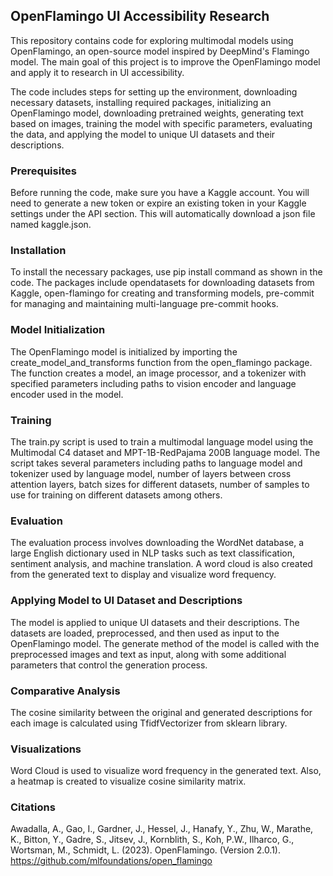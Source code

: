 ## OpenFlamingo UI Accessibility Research

This repository contains code for exploring multimodal models using OpenFlamingo, an open-source model inspired by DeepMind's Flamingo model. The main goal of this project is to improve the OpenFlamingo model and apply it to research in UI accessibility.

The code includes steps for setting up the environment, downloading necessary datasets, installing required packages, initializing an OpenFlamingo model, downloading pretrained weights, generating text based on images, training the model with specific parameters, evaluating the data, and applying the model to unique UI datasets and their descriptions.

### Prerequisites

Before running the code, make sure you have a Kaggle account. You will need to generate a new token or expire an existing token in your Kaggle settings under the API section. This will automatically download a json file named kaggle.json. 

### Installation

To install the necessary packages, use pip install command as shown in the code. The packages include opendatasets for downloading datasets from Kaggle, open-flamingo for creating and transforming models, pre-commit for managing and maintaining multi-language pre-commit hooks.

### Model Initialization

The OpenFlamingo model is initialized by importing the create_model_and_transforms function from the open_flamingo package. The function creates a model, an image processor, and a tokenizer with specified parameters including paths to vision encoder and language encoder used in the model.

### Training

The train.py script is used to train a multimodal language model using the Multimodal C4 dataset and MPT-1B-RedPajama 200B language model. The script takes several parameters including paths to language model and tokenizer used by language model, number of layers between cross attention layers, batch sizes for different datasets, number of samples to use for training on different datasets among others.

### Evaluation

The evaluation process involves downloading the WordNet database, a large English dictionary used in NLP tasks such as text classification, sentiment analysis, and machine translation. A word cloud is also created from the generated text to display and visualize word frequency.

### Applying Model to UI Dataset and Descriptions

The model is applied to unique UI datasets and their descriptions. The datasets are loaded, preprocessed, and then used as input to the OpenFlamingo model. The generate method of the model is called with the preprocessed images and text as input, along with some additional parameters that control the generation process.

### Comparative Analysis

The cosine similarity between the original and generated descriptions for each image is calculated using TfidfVectorizer from sklearn library.

### Visualizations

Word Cloud is used to visualize word frequency in the generated text. Also, a heatmap is created to visualize cosine similarity matrix.

### Citations

Awadalla, A., Gao, I., Gardner, J., Hessel, J., Hanafy, Y., Zhu, W., Marathe, K., Bitton, Y., Gadre, S., Jitsev, J., Kornblith, S., Koh, P.W., Ilharco, G., Wortsman, M., Schmidt, L. (2023). OpenFlamingo. (Version 2.0.1). https://github.com/mlfoundations/open_flamingo
